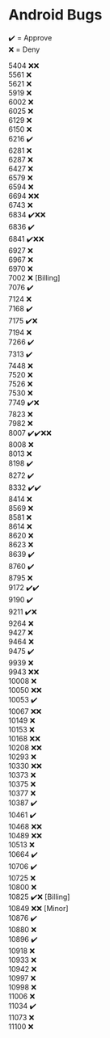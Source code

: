 # Android Bugs

✔️ = Approve  
❌ = Deny

5404 ❌❌  
5561 ❌  
5621 ❌  
5919 ❌  
6002 ❌  
6025 ❌  
6129 ❌  
6150 ❌  
6216 ✔️  
6281 ❌  
6287 ❌  
6427 ❌  
6579 ❌  
6594 ❌  
6694 ❌❌  
6743 ❌  
6834 ✔️❌❌  
6836 ✔️  
6841 ✔️❌❌  
6927 ❌  
6967 ❌  
6970 ❌  
7002 ❌ [Billing]  
7076 ✔️  
7124 ❌  
7168 ✔️  
7175 ✔️❌  
7194 ❌  
7266 ✔️  
7313 ✔️  
7448 ❌  
7520 ❌  
7526 ❌  
7530 ❌  
7749 ✔️❌  
7823 ❌  
7982 ❌  
8007 ✔️✔️❌❌  
8008 ❌  
8013 ❌  
8198 ✔️  
8272 ✔️  
8332 ✔️✔️  
8414 ❌  
8569 ❌  
8581 ❌  
8614 ❌  
8620 ❌  
8623 ❌  
8639 ✔️  
8760 ✔️  
8795 ❌  
9172 ✔️✔️  
9190 ✔️  
9211 ✔️❌  
9264 ❌  
9427 ❌  
9464 ❌  
9475 ✔️  
9939 ❌  
9943 ❌❌  
10008 ❌  
10050 ❌❌  
10053 ✔️  
10067 ❌❌  
10149 ❌  
10153 ❌  
10168 ❌❌  
10208 ❌❌  
10293 ❌  
10330 ❌❌  
10373 ❌  
10375 ❌  
10377 ❌  
10387 ✔️  
10461 ✔️  
10468 ❌❌  
10489 ❌❌  
10513 ❌  
10664 ✔️  
10706 ✔️  
10725 ❌  
10800 ❌  
10825 ✔️❌ [Billing]  
10849 ❌❌ [Minor]  
10876 ✔️  
10880 ❌  
10896 ✔️  
10918 ❌  
10933 ❌  
10942 ❌  
10997 ❌  
10998 ❌  
11006 ❌  
11034 ✔️  
11073 ❌  
11100 ❌

